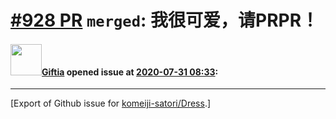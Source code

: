 # [\#928 PR](https://github.com/komeiji-satori/Dress/pull/928) `merged`: 我很可爱，请PRPR！

#### <img src="https://avatars.githubusercontent.com/u/12429652?u=b49e1df3a17b17cfa42c0f48f8496af02da26734&v=4" width="50">[Giftia](https://github.com/Giftia) opened issue at [2020-07-31 08:33](https://github.com/komeiji-satori/Dress/pull/928):






-------------------------------------------------------------------------------



[Export of Github issue for [komeiji-satori/Dress](https://github.com/komeiji-satori/Dress).]

